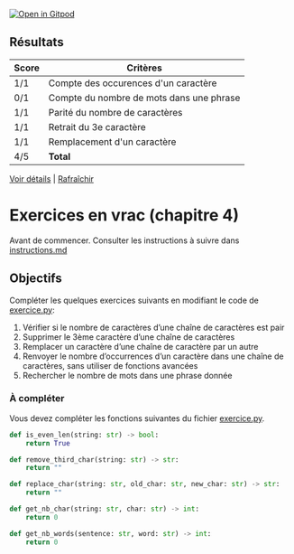 [![Open in Gitpod](https://gitpod.io/button/open-in-gitpod.svg)](https://gitpod-redirect-0.herokuapp.com/)


## Résultats
Score | Critères
--- | ---
1/1 | Compte des occurences d'un caractère
0/1 | Compte du nombre de mots dans une phrase
1/1 | Parité du nombre de caractères
1/1 | Retrait du 3e caractère
1/1 | Remplacement d'un caractère
4/5 | **Total**

[Voir détails](./logs/tests_results.txt) | [Rafraîchir](../../)
# Exercices en vrac (chapitre 4)

Avant de commencer. Consulter les instructions à suivre dans [instructions.md](instructions.md)

## Objectifs

Compléter les quelques exercices suivants en modifiant le code de [exercice.py](exercice.py):

1. Vérifier si le nombre de caractères d’une chaîne de caractères est pair
2. Supprimer le 3ème caractère d’une chaîne de caractères
3. Remplacer un caractère d’une chaîne de caractère par un autre
4. Renvoyer le nombre d’occurrences d’un caractère dans une chaîne de caractères, sans utiliser de fonctions avancées
5. Rechercher le nombre de mots dans une phrase donnée

### À compléter
Vous devez compléter les fonctions suivantes du fichier [exercice.py](exercice.py).

```python
def is_even_len(string: str) -> bool:
    return True

def remove_third_char(string: str) -> str:
    return ""

def replace_char(string: str, old_char: str, new_char: str) -> str:
    return ""

def get_nb_char(string: str, char: str) -> int:
    return 0

def get_nb_words(sentence: str, word: str) -> int:
    return 0
```
